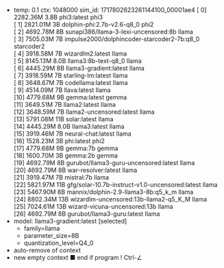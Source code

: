 * temp: 0.1 ctx: 1048000 sim_id: 1717802623261144100_00001ae4
[ 0] 2282.36M 3.8B phi3:latest                      phi3        
[ 1] 2821.01M 3B   dolphin-phi:2.7b-v2.6-q8_0       phi2        
[ 2] 4692.78M 8B   sunapi386/llama-3-lexi-uncensored:8b llama       
[ 3] 7505.03M 7B   impulse2000/dolphincoder-starcoder2-7b:q8_0 starcoder2  
[ 4] 3918.58M 7B   wizardlm2:latest                 llama       
[ 5] 8145.13M 8.0B llama3:8b-text-q8_0              llama       
[ 6] 4445.29M 8B   llama3-gradient:latest           llama       
[ 7] 3918.59M 7B   starling-lm:latest               llama       
[ 8] 3648.67M 7B   codellama:latest                 llama       
[ 9] 4514.09M 7B   llava:latest                     llama       
[10] 4779.68M 9B   gemma:latest                     gemma       
[11] 3649.51M 7B   llama2:latest                    llama       
[12] 3648.59M 7B   llama2-uncensored:latest         llama       
[13] 5791.08M 11B  solar:latest                     llama       
[14] 4445.29M 8.0B llama3:latest                    llama       
[15] 3919.46M 7B   neural-chat:latest               llama       
[16] 1528.23M 3B   phi:latest                       phi2        
[17] 4779.68M 9B   gemma:7b                         gemma       
[18] 1600.70M 3B   gemma:2b                         gemma       
[19] 4692.79M 8B   gurubot/llama3-guru-uncensored:latest llama       
[20] 4692.79M 8B   war-resolver:latest              llama       
[21] 3919.47M 7B   mistral:7b                       llama       
[22] 5821.97M 11B  gfg/solar-10.7b-instruct-v1.0-uncensored:latest llama       
[23] 5467.90M 8B   mannix/dolphin-2.9-llama3-8b:q5_k_m llama       
[24] 8802.34M 13B  wizardlm-uncensored:13b-llama2-q5_K_M llama       
[25] 7024.61M 13B  wizard-vicuna-uncensored:13b     llama       
[26] 4692.79M 8B   gurubot/llama3-guru:latest       llama       
* model: llama3-gradient:latest [selected]
	* family=llama
	* parameter_size=8B
	* quantization_level=Q4_0
* auto-remove of context
* new empty context
■ end if program
! Ctrl-∠
